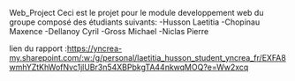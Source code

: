 Web_Project
Ceci est le projet pour le module developpement web du groupe composé des étudiants suivants:
-Husson Laetitia
-Chopinau Maxence
-Dellanoy Cyril
-Gross Michael
-Niclas Pierre

lien du rapport :https://yncrea-my.sharepoint.com/:w:/g/personal/laetitia_husson_student_yncrea_fr/EXFA8wmhYZtKhWofNvc1jlUBr3n54XBPbkgTA44nkwqMOQ?e=Ww2xcq

